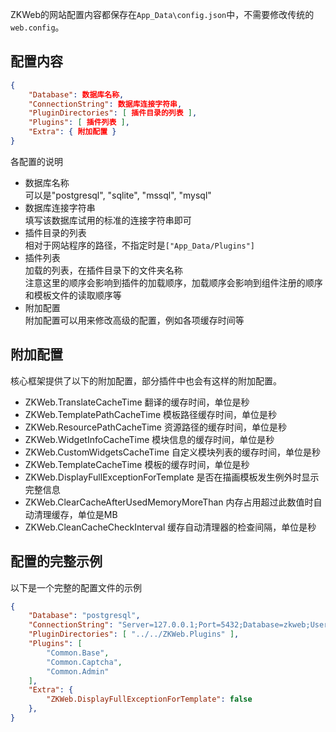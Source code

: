 ZKWeb的网站配置内容都保存在`App_Data\config.json`中，不需要修改传统的`web.config`。<br/>

### <h2>配置内容</h2>
``` json
{
	"Database": 数据库名称,
	"ConnectionString": 数据库连接字符串,
	"PluginDirectories": [ 插件目录的列表 ],
	"Plugins": [ 插件列表 ],
	"Extra": { 附加配置 }
}
```

各配置的说明<br/>

- 数据库名称<br/>
  可以是"postgresql", "sqlite", "mssql", "mysql"
- 数据库连接字符串<br/>
  填写该数据库试用的标准的连接字符串即可
- 插件目录的列表<br/>
  相对于网站程序的路径，不指定时是`["App_Data/Plugins"]`
- 插件列表<br/>
  加载的列表，在插件目录下的文件夹名称<br/>
  注意这里的顺序会影响到插件的加载顺序，加载顺序会影响到组件注册的顺序和模板文件的读取顺序等
- 附加配置<br/>
  附加配置可以用来修改高级的配置，例如各项缓存时间等

### <h2>附加配置</h2>

核心框架提供了以下的附加配置，部分插件中也会有这样的附加配置。

- ZKWeb.TranslateCacheTime 翻译的缓存时间，单位是秒
- ZKWeb.TemplatePathCacheTime 模板路径缓存时间，单位是秒
- ZKWeb.ResourcePathCacheTime 资源路径的缓存时间，单位是秒
- ZKWeb.WidgetInfoCacheTime 模块信息的缓存时间，单位是秒
- ZKWeb.CustomWidgetsCacheTime 自定义模块列表的缓存时间，单位是秒
- ZKWeb.TemplateCacheTime 模板的缓存时间，单位是秒
- ZKWeb.DisplayFullExceptionForTemplate 是否在描画模板发生例外时显示完整信息
- ZKWeb.ClearCacheAfterUsedMemoryMoreThan 内存占用超过此数值时自动清理缓存，单位是MB
- ZKWeb.CleanCacheCheckInterval 缓存自动清理器的检查间隔，单位是秒

### <h2>配置的完整示例</h2>

以下是一个完整的配置文件的示例
``` json
{
	"Database": "postgresql",
	"ConnectionString": "Server=127.0.0.1;Port=5432;Database=zkweb;User Id=postgres;Password=123456;",
	"PluginDirectories": [ "../../ZKWeb.Plugins" ],
	"Plugins": [
		"Common.Base",
		"Common.Captcha",
		"Common.Admin"
	],
	"Extra": {
		"ZKWeb.DisplayFullExceptionForTemplate": false
	},
}
```
